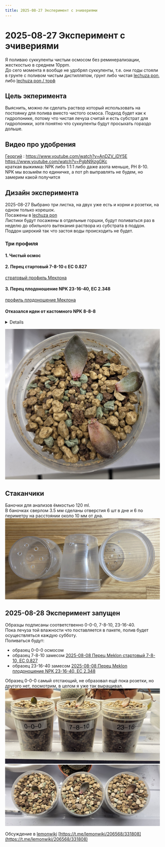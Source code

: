 ```yaml
---
title: 2025-08-27 Эксперимент с эчивериями
---
```

# 2025-08-27 Эксперимент с эчивериями
Я поливаю суккуленты чистым осмосом без реминерализации, жесткостью в среднем 10ppm.  
До сего момента я вообще не удобрял суккуленты, т.е. они годы стояли в грунте с поливом чистым дистиллятом, грунт либо чистая [lechuza pon](/growing/substrat/lechuza-pon.md), либо [lechuza pon / торф](/growing/substrat/lechuza-pon-turf.md)

## Цель экперимента
Выяснить, можно ли сделать раствор который использовать на постоянку для полива вместо чистого осмоса. Подход будет как к гидропонике, потому что чистая лечуза считай и есть субстрат для гидропоники, хотя понятно что суккуленты будут просыхать гораздо дольше.

<!-- truncate -->

## Видео про удобрения
[Георгий](/growing/personalies/aristov.md) : https://www.youtube.com/watch?v=AnDZV_iDY5E  
https://www.youtube.com/watch?v=PgbN9jzgGKc  
краткая выжимка: NPK либо 1:1:1 либо даже азота меньше, PH 8-10.  
NPK мы возьмём по единичке, а пот ph выправлять не будем, но замерим какой получится

## Дизайн эксперимента
2025-08-27 Выбрано три листка, на двух уже есть и корни и розетки, на одном только корешок.  
Посажены в [lechuza pon](/growing/substrat/lechuza-pon.md)  
Листики будут посажены в отдельные горшки, будут поливаться раз в неделю до обильного вытекания раствора из субстрата в поддон. Поддон широкий так что застоя воды происходить не будет.  

### Три профиля
#### 1. Чистый осмос
#### 2. Перец стартовый 7-8-10 с EC 0.827
[стратовый профиль Меклона](docs/growing/profiles/pepper-meklon-start.md)

#### 3. Перец плодоношение NPK 23-16-40, EC 2.348
[профиль плодоношение Меклона](docs/growing/profiles/pepper-meklon-fruiting.md)

#### Отказался идеи от кастомного NPK 8-8-8
<details>
  ![кастомный](2025-08-27-echiveria-experiment/hpg_1-1-1.jpg)  
</details>

![echiveria](2025-08-27-echiveria-experiment/echiveria.jpg)

## Стаканчики
Баночки для анализов ёмкостью 120 ml.  
В баночках сверлом 3.5 мм сделаны отверстия 6 шт в дне и 6 по периметру на расстоянии около 10 мм от дна.  
![баночки](2025-08-27-echiveria-experiment/20250828_184535.jpg)

## 2025-08-28 Эксперимент запущен
Образцы подписаны соответственно 0-0-0, 7-8-10, 23-16-40.  
Пока лечуза той влажности что поставляется в пакете, полив будет осуществляться каждую субботу.  
Поливаться будут:
 * образец 0-0-0 осмосом
 * образец 7-8-10 замесом [2025-08-08 Перец Meklon стартовый 7-8-10, EC 0.827](/growing/mixes/2025-08-08-meklon-start.md)
 * образец 23-16-40 замесом [2025-08-08 Перец Meklon плодоношение NPK 23-16-40, EC 2.348](/growing/mixes/2025-08-08-meklon-fruiting.md)

Образец 0-0-0 самый отстающий, не образовал ещё пока розетки, но другого нет, посмотрим, в целом я уже так выращивал.  
![баночки](2025-08-27-echiveria-experiment/20250828_185353.jpg)
![баночки](2025-08-27-echiveria-experiment/20250828_185401.jpg)



Обсуждение в [lemonwiki](growing/telegrams/lemonwiki.md) [https://t.me/lemonwiki/206568/331808](https://t.me/lemonwiki/206568/331808)
